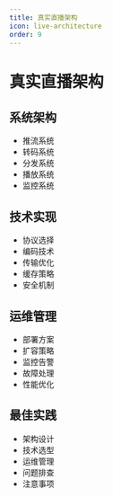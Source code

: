 ```yaml
---
title: 真实直播架构
icon: live-architecture
order: 9
---
```


# 真实直播架构

## 系统架构
- 推流系统
- 转码系统
- 分发系统
- 播放系统
- 监控系统

## 技术实现
- 协议选择
- 编码技术
- 传输优化
- 缓存策略
- 安全机制

## 运维管理
- 部署方案
- 扩容策略
- 监控告警
- 故障处理
- 性能优化

## 最佳实践
- 架构设计
- 技术选型
- 运维管理
- 问题排查
- 注意事项
